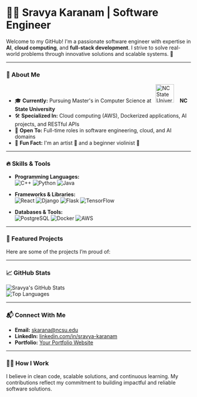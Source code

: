 # 👩‍💻 Sravya Karanam | Software Engineer  
Welcome to my GitHub! I'm a passionate software engineer with expertise in **AI**, **cloud computing**, and **full-stack development**. I strive to solve real-world problems through innovative solutions and scalable systems. 🚀  

---

### 📌 About Me  
- 🎓 **Currently:** Pursuing Master's in Computer Science at &nbsp;&nbsp;<img src="https://www.ncbionetwork.org/sites/default/files/styles/1280x720/public/1280x720-images/ncsu.jpg?itok=iIhvOAd_" alt="NC State University Logo" width="50"/>   &nbsp;&nbsp; **NC State University**   
- 🛠️ **Specialized In:** Cloud computing (AWS), Dockerized applications, AI projects, and RESTful APIs  
- 🤝 **Open To:** Full-time roles in software engineering, cloud, and AI domains  
- 🌟 **Fun Fact:** I'm an artist 🎨 and a beginner violinist 🎻  

---

### 🔥 Skills & Tools  
- **Programming Languages:**  
  ![C++](https://img.shields.io/badge/C++-00599C?style=flat-square&logo=c%2B%2B&logoColor=white)
  ![Python](https://img.shields.io/badge/Python-3776AB?style=flat-square&logo=python&logoColor=white)
  ![Java](https://img.shields.io/badge/Java-ED8B00?style=flat-square&logo=java&logoColor=white)

- **Frameworks & Libraries:**  
  ![React](https://img.shields.io/badge/React-61DAFB?style=flat-square&logo=react&logoColor=black)
  ![Django](https://img.shields.io/badge/Django-092E20?style=flat-square&logo=django&logoColor=white)
  ![Flask](https://img.shields.io/badge/Flask-000000?style=flat-square&logo=flask&logoColor=white)
  ![TensorFlow](https://img.shields.io/badge/TensorFlow-FF6F00?style=flat-square&logo=tensorflow&logoColor=white)

- **Databases & Tools:**  
  ![PostgreSQL](https://img.shields.io/badge/PostgreSQL-336791?style=flat-square&logo=postgresql&logoColor=white)
  ![Docker](https://img.shields.io/badge/Docker-2496ED?style=flat-square&logo=docker&logoColor=white)
  ![AWS](https://img.shields.io/badge/AWS-FF9900?style=flat-square&logo=amazonaws&logoColor=white)

---

### 💼 Featured Projects  
Here are some of the projects I’m proud of:  


---

### 📈 GitHub Stats  
![Sravya's GitHub Stats](https://github-readme-stats.vercel.app/api?username=sravyakaranam&show_icons=true&hide=prs,issues&count_private=true&theme=radical)  
![Top Languages](https://github-readme-stats.vercel.app/api/top-langs/?username=sravyakaranam&layout=compact&theme=radical&hide=html,css)

---

### 📬 Connect With Me  
- **Email:** [skarana@ncsu.edu](mailto:skarana@ncsu.edu)  
- **LinkedIn:** [linkedin.com/in/sravya-karanam](https://linkedin.com/in/sravyakaranam)  
- **Portfolio:** [Your Portfolio Website](https://your-portfolio.com)  

---

### 👩‍🏫 How I Work  
I believe in clean code, scalable solutions, and continuous learning. My contributions reflect my commitment to building impactful and reliable software solutions.
